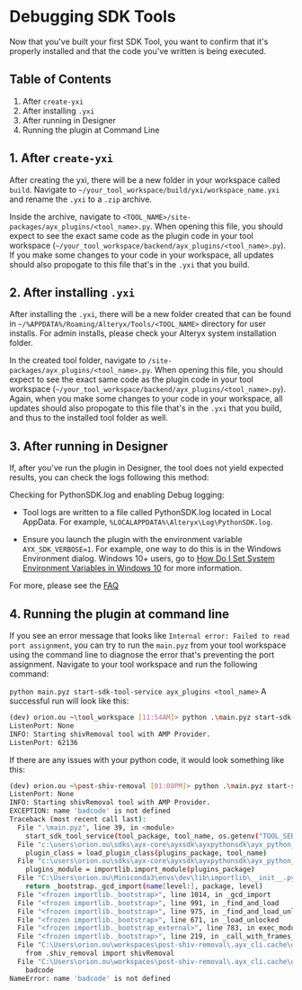 # Debugging SDK Tools
Now that you've built your first SDK Tool, you want to confirm that it's properly installed and that the code you've written is being executed.


## Table of Contents
1. After `create-yxi`
2. After installing `.yxi`
3. After running in Designer
4. Running the plugin at Command Line


## 1. After `create-yxi`
After creating the yxi, there will be a new folder in your workspace called `build`. Navigate to `~/your_tool_workspace/build/yxi/workspace_name.yxi` and rename the `.yxi` to a `.zip` archive. 

Inside the archive, navigate to `<TOOL_NAME>/site-packages/ayx_plugins/<tool_name>.py`. When opening this file, you should expect to see the exact same code as the plugin code in your tool workspace (`~/your_tool_workspace/backend/ayx_plugins/<tool_name>.py`). If you make some changes to your code in your workspace, all updates should also propogate to this file that's in the `.yxi` that you build.  

## 2. After installing `.yxi`
After installing the `.yxi`, there will be a new folder created that can be found in `~/%APPDATA%/Roaming/Alteryx/Tools/<TOOL_NAME>` directory for user installs. For admin installs, please check your Alteryx system installation folder. 

In the created tool folder, navigate to `/site-packages/ayx_plugins/<tool_name>.py`. When opening this file, you should expect to see the exact same code as the plugin code in your tool workspace (`~/your_tool_workspace/backend/ayx_plugins/<tool_name>.py`). Again, when you make some changes to your code in your workspace, all updates should also propogate to this file that's in the `.yxi` that you build, and thus to the installed tool folder as well.

## 3. After running in Designer
If, after you've run the plugin in Designer, the tool does not yield expected results, you can check the logs following this method:

Checking for PythonSDK.log and enabling Debug logging:

- Tool logs are written to a file called PythonSDK.log located in Local AppData. For example, `%LOCALAPPDATA%\Alteryx\Log\PythonSDK.log`.

- Ensure you launch the plugin with the environment variable 
`AYX_SDK_VERBOSE=1`.
For example, one way to do this is in the Windows Environment dialog. Windows 10+ users, go to [How Do I Set System Environment Variables in Windows 10](https://superuser.com/questions/949560/how-do-i-set-system-environment-variables-in-windows-10_E) for more information.

For more, please see the [FAQ](https://github.com/alteryx/ayx-developer-sdk/blob/main/docs/references/faq.md#where-are-the-debug-logs-located)

## 4. Running the plugin at command line
If you see an error message that looks like `Internal error: Failed to read port assignment`, you can try to run the `main.pyz` from your tool workspace using the command line to diagnose the error that's preventing the port assignment. Navigate to your tool workspace and run the following command:

`python main.pyz start-sdk-tool-service ayx_plugins <tool_name>`
A successful run will look like this:

```sh
(dev) orion.ou ~\tool_workspace [11:54AM]> python .\main.pyz start-sdk-tool-service ayx_plugins Passthrough
ListenPort: None
INFO: Starting shivRemoval tool with AMP Provider.
ListenPort: 62136
```

If there are any issues with your python code, it would look something like this:

```sh
(dev) orion.ou ~\post-shiv-removal [01:08PM]> python .\main.pyz start-sdk-tool-service ayx_plugins shivRemoval
ListenPort: None
INFO: Starting shivRemoval tool with AMP Provider.
EXCEPTION: name 'badcode' is not defined
Traceback (most recent call last):
  File ".\main.pyz", line 39, in <module>
    start_sdk_tool_service(tool_package, tool_name, os.getenv("TOOL_SERVICE_ADDRESS"))
  File "c:\users\orion.ou\sdks\ayx-core\ayxsdk\ayxpythonsdk\ayx_python_sdk\providers\amp_provider\__main__.py", line 48, in start_sdk_tool_service
    plugin_class = load_plugin_class(plugins_package, tool_name)
  File "c:\users\orion.ou\sdks\ayx-core\ayxsdk\ayxpythonsdk\ayx_python_sdk\providers\amp_provider\plugin_class_loader.py", line 62, in load_plugin_class
    plugins_module = importlib.import_module(plugins_package)
  File "C:\Users\orion.ou\Miniconda3\envs\dev\lib\importlib\__init__.py", line 127, in import_module
    return _bootstrap._gcd_import(name[level:], package, level)
  File "<frozen importlib._bootstrap>", line 1014, in _gcd_import
  File "<frozen importlib._bootstrap>", line 991, in _find_and_load
  File "<frozen importlib._bootstrap>", line 975, in _find_and_load_unlocked
  File "<frozen importlib._bootstrap>", line 671, in _load_unlocked
  File "<frozen importlib._bootstrap_external>", line 783, in exec_module
  File "<frozen importlib._bootstrap>", line 219, in _call_with_frames_removed
  File "C:\Users\orion.ou\workspaces\post-shiv-removal\.ayx_cli.cache\dist\ayx_plugins\__init__.py", line 15, in <module>
    from .shiv_removal import shivRemoval
  File "C:\Users\orion.ou\workspaces\post-shiv-removal\.ayx_cli.cache\dist\ayx_plugins\shiv_removal.py", line 21, in <module>
    badcode
NameError: name 'badcode' is not defined
```